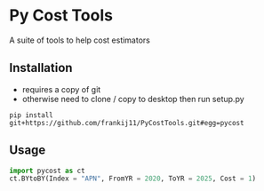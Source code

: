# Py Cost Tools
A suite of tools to help cost estimators

## Installation
* requires a copy of git 
* otherwise need to clone / copy to desktop then run setup.py
```
pip install git+https://github.com/frankij11/PyCostTools.git#egg=pycost
```

## Usage

```Python
import pycost as ct
ct.BYtoBY(Index = "APN", FromYR = 2020, ToYR = 2025, Cost = 1)
```
